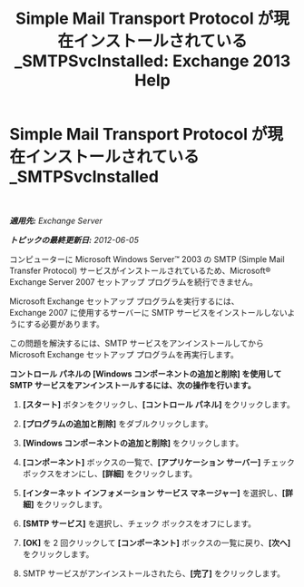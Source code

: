 ﻿---
title: 'Simple Mail Transport Protocol が現在インストールされている_SMTPSvcInstalled: Exchange 2013 Help'
TOCTitle: Simple Mail Transport Protocol が現在インストールされている_SMTPSvcInstalled
ms:assetid: f786a93c-876d-4f4e-adb6-4dfea3d820d1
ms:mtpsurl: https://technet.microsoft.com/ja-jp/library/ms.exch.setupreadiness.smtpsvcinstalled(v=EXCHG.150)
ms:contentKeyID: 48270256
ms.date: 04/24/2018
mtps_version: v=EXCHG.150
ms.translationtype: HT
---

# Simple Mail Transport Protocol が現在インストールされている\_SMTPSvcInstalled

 

_**適用先:** Exchange Server_

_**トピックの最終更新日:** 2012-06-05_

コンピューターに Microsoft Windows Server™ 2003 の SMTP (Simple Mail Transfer Protocol) サービスがインストールされているため、Microsoft® Exchange Server 2007 セットアップ プログラムを続行できません。

Microsoft Exchange セットアップ プログラムを実行するには、Exchange 2007 に使用するサーバーに SMTP サービスをインストールしないようにする必要があります。

この問題を解決するには、SMTP サービスをアンインストールしてから Microsoft Exchange セットアップ プログラムを再実行します。

**コントロール パネルの \[Windows コンポーネントの追加と削除\] を使用して SMTP サービスをアンインストールするには、次の操作を行います。**

1.  **\[スタート\]** ボタンをクリックし、**\[コントロール パネル\]** をクリックします。

2.  **\[プログラムの追加と削除\]** をダブルクリックします。

3.  **\[Windows コンポーネントの追加と削除\]** をクリックします。

4.  **\[コンポーネント\]** ボックスの一覧で、**\[アプリケーション サーバー\]** チェック ボックスをオンにし、**\[詳細\]** をクリックします。

5.  **\[インターネット インフォメーション サービス マネージャー\]** を選択し、**\[詳細\]** をクリックします。

6.  **\[SMTP サービス\]** を選択し、チェック ボックスをオフにします。

7.  **\[OK\]** を 2 回クリックして **\[コンポーネント\]** ボックスの一覧に戻り、**\[次へ\]** をクリックします。

8.  SMTP サービスがアンインストールされたら、**\[完了\]** をクリックします。

